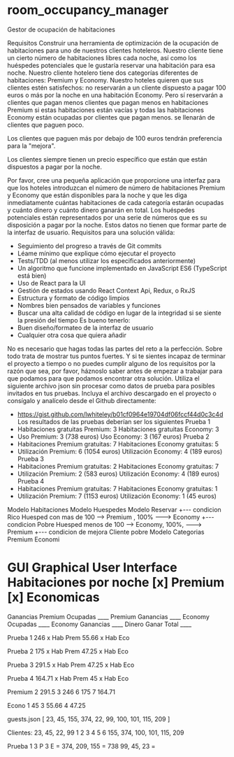 # room_occupancy_manager

Gestor de ocupación de habitaciones

Requisitos
Construir una herramienta de optimización de la ocupación de habitaciones para uno de nuestros clientes hoteleros. Nuestro cliente tiene un
cierto número de habitaciones libres cada noche, así como los huéspedes potenciales que le gustaría reservar
una habitación para esa noche.
Nuestro cliente hotelero tiene dos categorías diferentes de habitaciones: Premium y Economy. Nuestro
hoteles quieren que sus clientes estén satisfechos: no reservarán a un cliente dispuesto a pagar
100 euros o más por la noche en una habitación Economy. Pero sí reservarán a clientes que pagan menos
clientes que pagan menos en habitaciones Premium si estas habitaciones están vacías y todas las habitaciones Economy están ocupadas por clientes que pagan menos.
se llenarán de clientes que paguen poco.

Los clientes que paguen más por debajo de 100 euros tendrán
preferencia para la "mejora".

Los clientes siempre tienen un precio específico que están
que están dispuestos a pagar por la noche.


Por favor, cree una pequeña aplicación que proporcione una interfaz para que los hoteles introduzcan el número de
número de habitaciones Premium y Economy que están disponibles para la noche y que les diga
inmediatamente cuántas habitaciones de cada categoría estarán ocupadas y cuánto dinero
y cuánto dinero ganarán en total. Los huéspedes potenciales están representados por una serie de números que es
su disposición a pagar por la noche. Estos datos no tienen que formar parte de la interfaz de usuario.
Requisitos para una solución válida:
- Seguimiento del progreso a través de Git commits
- Léame mínimo que explique cómo ejecutar el proyecto
- Tests/TDD (al menos utilizar los especificados anteriormente)
- Un algoritmo que funcione implementado en JavaScript ES6 (TypeScript está bien)
- Uso de React para la UI
- Gestión de estados usando React Context Api, Redux, o RxJS
- Estructura y formato de código limpios
- Nombres bien pensados de variables y funciones
- Buscar una alta calidad de código en lugar de la integridad si se siente la presión del tiempo
Es bueno tenerlo:
- Buen diseño/formateo de la interfaz de usuario
- Cualquier otra cosa que quiera añadir

No es necesario que hagas todas las partes del reto a la perfección. Sobre todo trata de mostrar tus
puntos fuertes. Y si te sientes incapaz de terminar el proyecto a tiempo o no puedes cumplir alguno de los
requisitos por la razón que sea, por favor, háznoslo saber antes de empezar a trabajar para que podamos
para que podamos encontrar otra solución.
Utiliza el siguiente archivo json sin procesar como datos de prueba para posibles invitados en tus pruebas. Incluya el archivo
descargado en el proyecto o consígalo y analícelo desde el Github directamente:
- https://gist.github.com/lwhiteley/b01cf0964e19704df06fccf44d0c3c4d
Los resultados de las pruebas deberían ser los siguientes
Prueba 1
- Habitaciones gratuitas Premium: 3 Habitaciones gratuitas Economy: 3
- Uso Premium: 3 (738 euros) Uso Economy: 3 (167 euros)
Prueba 2
- Habitaciones Premium gratuitas: 7 Habitaciones Economy gratuitas: 5
- Utilización Premium: 6 (1054 euros) Utilización Economy: 4 (189 euros)
Prueba 3
- Habitaciones Premium gratuitas: 2 Habitaciones Economy gratuitas: 7
- Utilización Premium: 2 (583 euros) Utilización Economy: 4 (189 euros)
Prueba 4
- Habitaciones Premium gratuitas: 7 Habitaciones Economy gratuitas: 1
- Utilización Premium: 7 (1153 euros) Utilización Economy: 1 (45 euros)




Modelo Habitaciones
Modelo Huespedes
Modelo Reservar
+--- condicion Rico Huesped  con mas de 100 --> Premium , 100% ---> Economy
+--- condicion Pobre Huesped menos de 100 --> Economy, 100%, ---> Premium
+--- condicion de mejora Cliente pobre
Modelo Categorias Premium Economi


GUI Graphical User Interface
Habitaciones por noche
[x] Premium
[x] Economicas
======
Ganancias
Premium Ocupadas   ____
Premium Ganancias  ____
Economy Ocupadas   ____
Economy Ganancias  ____
Dinero Ganar Total ____


Prueba 1
246 x Hab Prem
55.66 x Hab Eco

Prueba 2
175 x Hab Prem
47.25 x Hab Eco

Prueba 3
291.5 x Hab Prem
47.25 x Hab Eco

Prueba 4
164.71 x Hab Prem
45 x Hab Eco


Premium
2  291.5
3  246
6  175
7  164.71

Econo
1  45
3  55.66
4  47.25

guests.json
[
  23,
  45,
  155,
  374,
  22,
  99,
  100,
  101,
  115,
  209
]

Clientes:
23, 45, 22, 99
1    2     3   4    5    6
155, 374, 100, 101, 115, 209

Prueba 1
3 P 3 E = 374, 209, 155 = 738
           99, 45,  23 =

